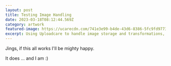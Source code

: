 ```yaml
---
layout: post
title: Testing Image Handling
date: 2023-03-18T08:12:44.569Z
category: artwork
featured-image: https://ucarecdn.com/741e3e99-b4de-43d6-8386-5fc9fd977328/
excerpt: Using Uploadcare to handle image storage and transformations, this is an excerpt from my post, used in a couple of different places. It needs to have enough words to match the image height, but not too many or it will make the Home page look daft
---
```

J﻿ings, if this all works I'll be mighty happy.



It does ... and I am :)